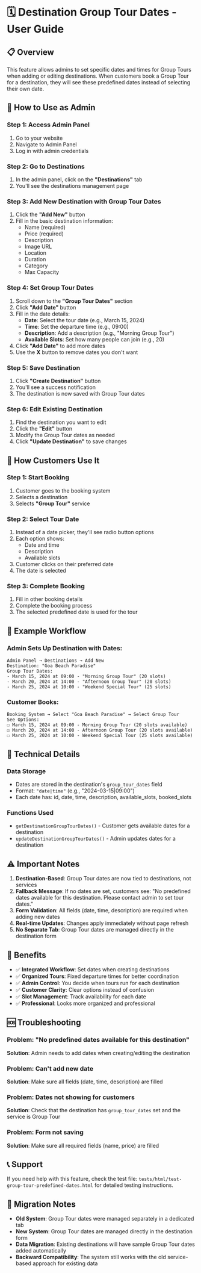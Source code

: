 # 🗓️ Destination Group Tour Dates - User Guide

## 📋 Overview
This feature allows admins to set specific dates and times for Group Tours when adding or editing destinations. When customers book a Group Tour for a destination, they will see these predefined dates instead of selecting their own date.

## 🎯 How to Use as Admin

### Step 1: Access Admin Panel
1. Go to your website
2. Navigate to Admin Panel
3. Log in with admin credentials

### Step 2: Go to Destinations
1. In the admin panel, click on the **"Destinations"** tab
2. You'll see the destinations management page

### Step 3: Add New Destination with Group Tour Dates
1. Click the **"Add New"** button
2. Fill in the basic destination information:
   - Name (required)
   - Price (required)
   - Description
   - Image URL
   - Location
   - Duration
   - Category
   - Max Capacity

### Step 4: Set Group Tour Dates
1. Scroll down to the **"Group Tour Dates"** section
2. Click **"Add Date"** button
3. Fill in the date details:
   - **Date**: Select the tour date (e.g., March 15, 2024)
   - **Time**: Set the departure time (e.g., 09:00)
   - **Description**: Add a description (e.g., "Morning Group Tour")
   - **Available Slots**: Set how many people can join (e.g., 20)
4. Click **"Add Date"** to add more dates
5. Use the **X** button to remove dates you don't want

### Step 5: Save Destination
1. Click **"Create Destination"** button
2. You'll see a success notification
3. The destination is now saved with Group Tour dates

### Step 6: Edit Existing Destination
1. Find the destination you want to edit
2. Click the **"Edit"** button
3. Modify the Group Tour dates as needed
4. Click **"Update Destination"** to save changes

## 🎯 How Customers Use It

### Step 1: Start Booking
1. Customer goes to the booking system
2. Selects a destination
3. Selects **"Group Tour"** service

### Step 2: Select Tour Date
1. Instead of a date picker, they'll see radio button options
2. Each option shows:
   - Date and time
   - Description
   - Available slots
3. Customer clicks on their preferred date
4. The date is selected

### Step 3: Complete Booking
1. Fill in other booking details
2. Complete the booking process
3. The selected predefined date is used for the tour

## 📱 Example Workflow

### Admin Sets Up Destination with Dates:
```
Admin Panel → Destinations → Add New
Destination: "Goa Beach Paradise"
Group Tour Dates:
- March 15, 2024 at 09:00 - "Morning Group Tour" (20 slots)
- March 20, 2024 at 14:00 - "Afternoon Group Tour" (20 slots)
- March 25, 2024 at 10:00 - "Weekend Special Tour" (25 slots)
```

### Customer Books:
```
Booking System → Select "Goa Beach Paradise" → Select Group Tour
See Options:
☐ March 15, 2024 at 09:00 - Morning Group Tour (20 slots available)
☑ March 20, 2024 at 14:00 - Afternoon Group Tour (20 slots available)
☐ March 25, 2024 at 10:00 - Weekend Special Tour (25 slots available)
```

## 🔧 Technical Details

### Data Storage
- Dates are stored in the destination's `group_tour_dates` field
- Format: `"date|time"` (e.g., "2024-03-15|09:00")
- Each date has: id, date, time, description, available_slots, booked_slots

### Functions Used
- `getDestinationGroupTourDates()` - Customer gets available dates for a destination
- `updateDestinationGroupTourDates()` - Admin updates dates for a destination

## ⚠️ Important Notes

1. **Destination-Based**: Group Tour dates are now tied to destinations, not services
2. **Fallback Message**: If no dates are set, customers see: "No predefined dates available for this destination. Please contact admin to set tour dates."
3. **Form Validation**: All fields (date, time, description) are required when adding new dates
4. **Real-time Updates**: Changes apply immediately without page refresh
5. **No Separate Tab**: Group Tour dates are managed directly in the destination form

## 🎉 Benefits

- ✅ **Integrated Workflow**: Set dates when creating destinations
- ✅ **Organized Tours**: Fixed departure times for better coordination
- ✅ **Admin Control**: You decide when tours run for each destination
- ✅ **Customer Clarity**: Clear options instead of confusion
- ✅ **Slot Management**: Track availability for each date
- ✅ **Professional**: Looks more organized and professional

## 🆘 Troubleshooting

### Problem: "No predefined dates available for this destination"
**Solution**: Admin needs to add dates when creating/editing the destination

### Problem: Can't add new date
**Solution**: Make sure all fields (date, time, description) are filled

### Problem: Dates not showing for customers
**Solution**: Check that the destination has `group_tour_dates` set and the service is Group Tour

### Problem: Form not saving
**Solution**: Make sure all required fields (name, price) are filled

## 📞 Support
If you need help with this feature, check the test file: `tests/html/test-group-tour-predefined-dates.html` for detailed testing instructions.

## 🔄 Migration Notes
- **Old System**: Group Tour dates were managed separately in a dedicated tab
- **New System**: Group Tour dates are managed directly in the destination form
- **Data Migration**: Existing destinations will have sample Group Tour dates added automatically
- **Backward Compatibility**: The system still works with the old service-based approach for existing data
